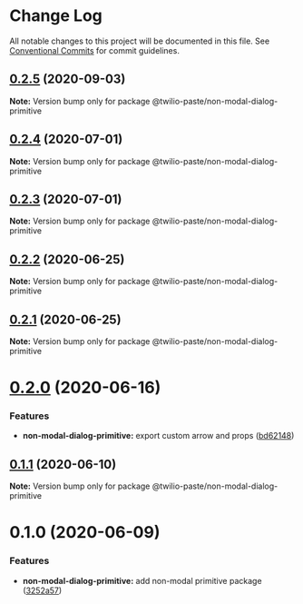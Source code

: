# Change Log

All notable changes to this project will be documented in this file.
See [Conventional Commits](https://conventionalcommits.org) for commit guidelines.

## [0.2.5](https://github.com/twilio-labs/paste/compare/@twilio-paste/non-modal-dialog-primitive@0.2.4...@twilio-paste/non-modal-dialog-primitive@0.2.5) (2020-09-03)

**Note:** Version bump only for package @twilio-paste/non-modal-dialog-primitive





## [0.2.4](https://github.com/twilio-labs/paste/compare/@twilio-paste/non-modal-dialog-primitive@0.2.3...@twilio-paste/non-modal-dialog-primitive@0.2.4) (2020-07-01)

**Note:** Version bump only for package @twilio-paste/non-modal-dialog-primitive





## [0.2.3](https://github.com/twilio-labs/paste/compare/@twilio-paste/non-modal-dialog-primitive@0.2.2...@twilio-paste/non-modal-dialog-primitive@0.2.3) (2020-07-01)

**Note:** Version bump only for package @twilio-paste/non-modal-dialog-primitive





## [0.2.2](https://github.com/twilio-labs/paste/compare/@twilio-paste/non-modal-dialog-primitive@0.2.1...@twilio-paste/non-modal-dialog-primitive@0.2.2) (2020-06-25)

**Note:** Version bump only for package @twilio-paste/non-modal-dialog-primitive





## [0.2.1](https://github.com/twilio-labs/paste/compare/@twilio-paste/non-modal-dialog-primitive@0.2.0...@twilio-paste/non-modal-dialog-primitive@0.2.1) (2020-06-25)

**Note:** Version bump only for package @twilio-paste/non-modal-dialog-primitive





# [0.2.0](https://github.com/twilio-labs/paste/compare/@twilio-paste/non-modal-dialog-primitive@0.1.1...@twilio-paste/non-modal-dialog-primitive@0.2.0) (2020-06-16)


### Features

* **non-modal-dialog-primitive:** export custom arrow and props ([bd62148](https://github.com/twilio-labs/paste/commit/bd62148c50c9b43a6f803bb65a485d95c08ead33))





## [0.1.1](https://github.com/twilio-labs/paste/compare/@twilio-paste/non-modal-dialog-primitive@0.1.0...@twilio-paste/non-modal-dialog-primitive@0.1.1) (2020-06-10)

**Note:** Version bump only for package @twilio-paste/non-modal-dialog-primitive





# 0.1.0 (2020-06-09)


### Features

* **non-modal-dialog-primitive:** add non-modal primitive package ([3252a57](https://github.com/twilio-labs/paste/commit/3252a5774e8c5a0696ec92341715f20c54d3b34c))
